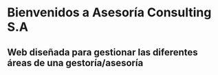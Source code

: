 #  Bienvenidos a Asesoría Consulting S.A

## Web diseñada para gestionar las diferentes áreas de una gestoría/asesoría
